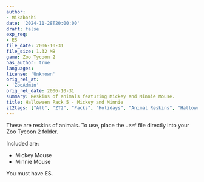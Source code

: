 ```yaml
---
author:
- Mikaboshi
date: '2024-11-28T20:00:00'
draft: false
exp_req:
- ES
file_date: 2006-10-31
file_size: 1.32 MB
game: Zoo Tycoon 2
has_author: true
languages:
license: 'Unknown'
orig_rel_at:
- 'ZooAdmin'
orig_rel_date: 2006-10-31
summary: Reskins of animals featuring Mickey and Minnie Mouse.
title: Halloween Pack 5 - Mickey and Minnie
zt2tags: ["All", "ZT2", "Packs", "Holidays", "Animal Reskins", "Halloween"]
---
```

These are reskins of animals. To use, place the `.z2f` file directly into your Zoo Tycoon 2 folder.  

Included are:  
- Mickey Mouse  
- Minnie Mouse  

You must have ES.
